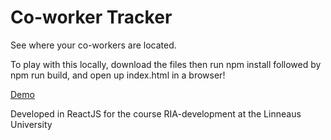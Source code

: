# Co-worker Tracker
See where your co-workers are located.

To play with this locally, download the files then run npm install followed by npm run build, and open up index.html in a browser!

[Demo](http://swoot1.github.io/ria2015/#/workplaces)

Developed in ReactJS for the course RIA-development at the Linneaus University

